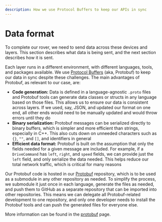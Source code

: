 ```yaml
---
description: How we use Protocol Buffers to keep our APIs in sync
---
```


# Data format

To complete our rover, we need to send data across these devices and layers. This section describes what data is being sent, and the next section describes how it is sent.

Each layer runs in a different environment, with different languages, tools, and packages available. We use [Protocol Buffers](https://protobuf.dev/) (aka, Protobuf) to keep our data in sync despite these challenges. The main advantages of Protobuf, as relevant to our case, are:&#x20;

* **Code generation:** Data is defined in a language-agnostic `.proto` files and Protobuf tools can generate data classes or structs in any language based on those files. This allows us to ensure our data is consistent across layers. If we used, say, JSON, and updated our format on one end, all other ends would need to be manually updated and would throw errors until they do
* **Binary serialization:** Protobuf messages can be serialized directly to binary buffers, which is simpler and more efficient than strings, especially in C++. This also cuts down on unneeded characters such as `{}`, `""`, and `[]`, and identifiers in general
* **Efficient data format:** Protobuf is built on the assumption that only the fields needed for a given message are included. For example, if a `DriveCommand` has `left`, `right`, and `speed` fields, we can provide just the `left` field, and only serialize the data needed. This helps reduce our total network traffic, which is critical for many reasons

Our Protobuf code is hosted in our [Protobuf](https://github.com/BinghamtonRover/Protobuf) repository, which is to be used as a submodule in any other repository as needed. To simplify the process, we submodule it just once in each language, generate the files as needed, and push them to GitHub as a separate repository that can be imported into other repositories. This means we can delegate all Protobuf-related development to one repository, and only one developer needs to install the Protobuf tools and can push the generated files for everyone else.

More information can be found in the [protobuf](../network/protobuf/ "mention") page.
